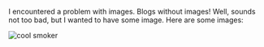 I encountered a problem with images. Blogs without images! Well, sounds not too bad, but I wanted to have some image. Here are some images:

![cool smoker](https://i.postimg.cc/CK4Q40Q4/letitbe.png "smoking yeah")
